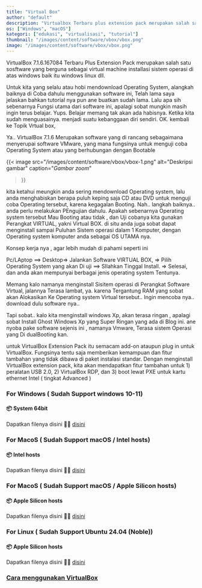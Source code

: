 ```yaml
---
title: "Virtual Box"
author: "default"
description: "Virtualbox Terbaru plus extension pack merupakan salah satu software berguna sebagai virtual mechine installasi sistem operasi diatas windows, linux dll"
os: ["Windows", "macOS"]
kategori: ["edukasi", "virtualisasi", "tutorial"]
thumbnail: "/images/content/software/vbox/vbox.png"
image: "/images/content/software/vbox/vbox.png"
---
```


VirtualBox 7.1.6.167084 Terbaru Plus Extension Pack merupakan salah satu sosftware yang berguna sebagai virtual machine installasi sistem operasi di atas windows baik itu windows linux  dll.

Untuk kita yang selalu atau hobi mendownload Operating System, alangkah baiknya di Coba dahulu menggunakan software ini, Telah lama saya jelaskan bahkan tutorial nya pun ane buatkan sudah lama.  Lalu apa sih sebenarnya Fungsi utama dari software ini, apalagi sobat mungkin masih ingin terus belajar. Yups. Belajar memang tak akan ada habisnya. Ketika kita sudah menguasainya. menjadi suatu kebanggaan diri sendiri. OK. kembali ke Topik Vrtual box,

Ya.. VirtualBox 7.1.6 Merupakan software yang di rancang sebagaimana menyerupai software VMware, yang mana fungsinya untuk menguji coba Operating System atau yang berhubungan dengan Bootable

{{< image 
  src="/images/content/software/vbox/vbox-1.png" 
  alt="Deskripsi gambar" 
  caption="*Gambar zoom*" 
  >}}

  kita ketahui meungkin anda sering mendownload Operating system, lalu anda menghabiskan berapa puluh keping saja CD atau DVD untuk menguji coba Operating tersebut, karena kegagalan Booting. Nah.. langkah baiknya.. anda perlu melakukan PEngujian dahulu. Apakah sebenarnya Operating system tersebut Mau Booting atau tidak , dan Uji cobanya kita gunakan Perangkat VIRTUAL, yakni Virtual BOX.  di situ anda juga sobat dapat menginstall sampai Puluhan Sistem operasi dalam 1 Komputer, dengan Operating system komputer anda sebagai  OS UTAMA nya.

Konsep kerja nya , agar lebih mudah di pahami seperti ini

Pc/LAptop ==> Desktop=> Jalankan Software VIRTUAL BOX, => Pilih Operating System yang akan Di uji ==> SIlahkan Tinggal Install. => Selesai, dan anda akan mempunyai berbagai jenis operating system Tentunya.

Memang kalo namanya menginstall Sisitem operasi di Perangkat Software Virtual, jalannya Terasa lambat, ya. karena Tergantung RAM yang sobat akan Alokasikan Ke Operating system Virtual tersebut.. Ingin mencoba nya.. download dulu software nya..

Tapi sobat.. kalo kita menginstall windows Xp, akan terasa ringan , apalagi sobat Install Ghost Windows Xp yang Super Ringan yang ada di Blog ini. ane nyoba pake software sejenis ini , namanya Vmware,  Terasa sistem Operasi yang Di dualBooting kan.

untuk VirtualBox Extension Pack
itu semacam add-on ataupun plug in untuk VirtualBox. Fungsinya tentu saja memberikan kemampuan dan fitur tambahan yang tidak dibawa di paket instalasi standar. Dengan menginstall VirtualBox extension pack, kita akan mendapatkan fitur tambahan untuk 1) peralatan USB 2.0, 2) VirtualBox RDP, dan 3) boot lewat PXE untuk kartu ethernet Intel ( tingkat Advanced )

### For Windows ( Sudah Support windows 10-11)
#### 📦 System 64bit
Dapatkan filenya disini 🕵️‍♀️ [disini](https://download.virtualbox.org/virtualbox/7.1.10/VirtualBox-7.1.10-169112-Win.exe?source=:ow:o:p:nav:mmddyyVirtualBoxHero)

### For MacoS ( Sudah Support macOS / Intel hosts)
#### 📦 Intel hosts
Dapatkan filenya disini 🕵️‍♀️ [disini](https://download.virtualbox.org/virtualbox/7.1.10/VirtualBox-7.1.10-169112-OSX.dmg?source=:ow:o:p:nav:mmddyyVirtualBoxHero)

### For MacoS ( Sudah Support macOS / Apple Silicon hosts)
#### 📦 Apple Silicon hosts
Dapatkan filenya disini 🕵️‍♀️ [disini](https://download.virtualbox.org/virtualbox/7.1.10/VirtualBox-7.1.10-169112-macOSArm64.dmg?source=:ow:o:p:nav:mmddyyVirtualBoxHero)

### For Linux ( Sudah Support Ubuntu 24.04 (Noble))
#### 📦 Apple Silicon hosts
Dapatkan filenya disini 🕵️‍♀️ [disini](https://download.virtualbox.org/virtualbox/7.1.10/virtualbox-7.1_7.1.10-169112~Ubuntu~noble_amd64.deb?source=:ow:o:p:nav:mmddyyVirtualBoxHero)

### [Cara menggunakan VirtualBox](../../produktivitas/instal-vbox)